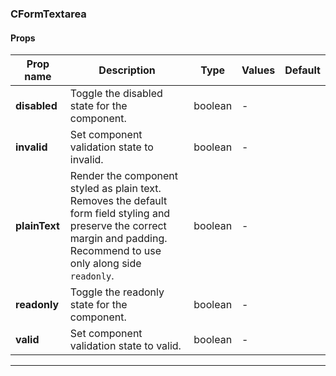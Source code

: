 ### CFormTextarea

#### Props

| Prop name     | Description                                                                                                                                                                 | Type    | Values | Default |
| ------------- | --------------------------------------------------------------------------------------------------------------------------------------------------------------------------- | ------- | ------ | ------- |
| **disabled**  | Toggle the disabled state for the component.                                                                                                                                | boolean | -      |         |
| **invalid**   | Set component validation state to invalid.                                                                                                                                  | boolean | -      |         |
| **plainText** | Render the component styled as plain text. Removes the default form field styling and preserve the correct margin and padding. Recommend to use only along side `readonly`. | boolean | -      |         |
| **readonly**  | Toggle the readonly state for the component.                                                                                                                                | boolean | -      |         |
| **valid**     | Set component validation state to valid.                                                                                                                                    | boolean | -      |         |

---
